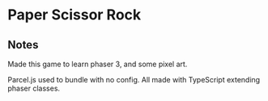 # Paper Scissor Rock

## Notes
Made this game to learn phaser 3, and some pixel art. 

Parcel.js used to bundle with no config. All made with TypeScript extending phaser classes.  
